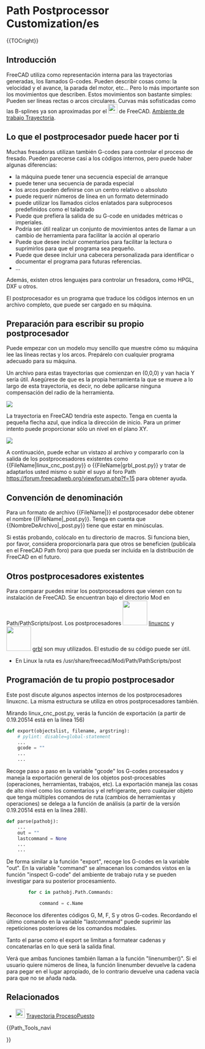# Path Postprocessor Customization/es

 





{{TOCright}}

## Introducción

FreeCAD utiliza como representación interna para las trayectorias generadas, los llamados G-codes. Pueden describir cosas como: la velocidad y el avance, la parada del motor, etc\... Pero lo más importante son los movimientos que describen. Estos movimientos son bastante simples: Pueden ser líneas rectas o arcos circulares. Curvas más sofisticadas como las B-splines ya son aproximadas por el <img alt="" src=images/Workbench_Path.svg  style="width:24px;"> de FreeCAD. [Ambiente de trabajo Trayectoria](Path_Workbench/es.md).

## Lo que el postprocesador puede hacer por ti 


<div class="mw-translate-fuzzy">

Muchas fresadoras utilizan también G-codes para controlar el proceso de fresado. Pueden parecerse casi a los códigos internos, pero puede haber algunas diferencias:

-   la máquina puede tener una secuencia especial de arranque
-   puede tener una secuencia de parada especial
-   los arcos pueden definirse con un centro relativo o absoluto
-   puede requerir números de línea en un formato determinado
-   puede utilizar los llamados ciclos enlatados para subprocesos predefinidos como el taladrado
-   Puede que prefiera la salida de su G-code en unidades métricas o imperiales.
-   Podría ser útil realizar un conjunto de movimientos antes de llamar a un cambio de herramienta para facilitar la acción al operario
-   Puede que desee incluir comentarios para facilitar la lectura o suprimirlos para que el programa sea pequeño.
-   Puede que desee incluir una cabecera personalizada para identificar o documentar el programa para futuras referencias.
-   \...


</div>

Además, existen otros lenguajes para controlar un fresadora, como HPGL, DXF u otros.

El postprocesador es un programa que traduce los códigos internos en un archivo completo, que puede ser cargado en su máquina.

## Preparación para escribir su propio postprocesador 

Puede empezar con un modelo muy sencillo que muestre cómo su máquina lee las líneas rectas y los arcos. Prepárelo con cualquier programa adecuado para su máquina.

Un archivo para estas trayectorias que comienzan en (0,0,0) y van hacia Y sería útil. Asegúrese de que es la propia herramienta la que se mueve a lo largo de esta trayectoria, es decir, no debe aplicarse ninguna compensación del radio de la herramienta.

![](images/Path_PostProcessorSketch.png )

La trayectoria en FreeCAD tendría este aspecto. Tenga en cuenta la pequeña flecha azul, que indica la dirección de inicio. Para un primer intento puede proporcionar sólo un nivel en el plano XY.

![](images/Path_PostProcessorModel.png )

A continuación, puede echar un vistazo al archivo y compararlo con la salida de los postprocesadores existentes como {{FileName|linux_cnc_post.py}} o {{FileName|grbl_post.py}} y tratar de adaptarlos usted mismo o subir el suyo al foro Path <https://forum.freecadweb.org/viewforum.php?f=15> para obtener ayuda.

## Convención de denominación 


<div class="mw-translate-fuzzy">

Para un formato de archivo {{FileName|<filename>}} el postprocesador debe obtener el nombre {{FileName|<filename>_post.py}}. Tenga en cuenta que {{NombreDeArchivo|_post.py}} tiene que estar en minúsculas.


</div>

Si estás probando, colócalo en tu directorio de macros. Si funciona bien, por favor, considera proporcionarla para que otros se beneficien (publícala en el FreeCAD Path foro) para que pueda ser incluida en la distribución de FreeCAD en el futuro.

## Otros postprocesadores existentes 


<div class="mw-translate-fuzzy">

Para comparar puedes mirar los postprocesadores que vienen con tu instalación de FreeCAD. Se encuentran bajo el directorio Mod en Path/PathScripts/post. Los postprocesadores <img alt="" src=images/linuxcnc.png  style="width:64px;"> [linuxcnc](http://linuxcnc.org/) y <img alt="" src=images/grbl.png  style="width:64px;"> [grbl](https://github.com/grbl/grbl) son muy utilizados. El estudio de su código puede ser útil.

-   En Linux la ruta es /usr/share/freecad/Mod/Path/PathScripts/post


</div>

## Programación de tu propio postprocesador 

Este post discute algunos aspectos internos de los postprocesadores linuxcnc. La misma estructura se utiliza en otros postprocesadores también.

Mirando linux\_cnc\_post.py, verás la función de exportación (a partir de 0.19.20514 está en la línea 156)


```python
def export(objectslist, filename, argstring):
    # pylint: disable=global-statement
    ...
    gcode = ""
    ...
    ...
```

Recoge paso a paso en la variable \"gcode\" los G-codes procesados y maneja la exportación general de los objetos post-procesables (operaciones, herramientas, trabajos, etc). La exportación maneja las cosas de alto nivel como los comentarios y el refrigerante, pero cualquier objeto que tenga múltiples comandos de ruta (cambios de herramientas y operaciones) se delega a la función de análisis (a partir de la versión 0.19.20514 está en la línea 288).


```python
def parse(pathobj):
    ...
    out = ""
    lastcommand = None
    ...
    ...
```

De forma similar a la función \"export\", recoge los G-codes en la variable \"out\". En la variable \"command\" se almacenan los comandos vistos en la función \"inspect G-code\" del ambiente de trabajo ruta y se pueden investigar para su posterior procesamiento.


```python
        for c in pathobj.Path.Commands:

            command = c.Name
```

Reconoce los diferentes códigos G, M, F, S y otros G-codes. Recordando el último comando en la variable \"lastcommand\" puede suprimir las repeticiones posteriores de los comandos modales.

Tanto el parse como el export se limitan a formatear cadenas y concatenarlas en lo que será la salida final.

Verá que ambas funciones también llaman a la función \"linenumber()\". Si el usuario quiere números de línea, la función linenumber devuelve la cadena para pegar en el lugar apropiado, de lo contrario devuelve una cadena vacía para que no se añada nada.

## Relacionados


<div class="mw-translate-fuzzy">

-   <img alt="" src=images/Path_PostProcess.svg  style="width:24px;"> [Trayectoria ProcesoPuesto](Path_Post/es.md)


</div>





{{Path_Tools_navi

}} 
